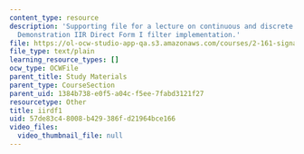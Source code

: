 ```yaml
---
content_type: resource
description: 'Supporting file for a lecture on continuous and discrete signal processing:
  Demonstration IIR Direct Form I filter implementation.'
file: https://ol-ocw-studio-app-qa.s3.amazonaws.com/courses/2-161-signal-processing-continuous-and-discrete-fall-2008/57de83c48008b429386fd21964bce166_iirdf1.m
file_type: text/plain
learning_resource_types: []
ocw_type: OCWFile
parent_title: Study Materials
parent_type: CourseSection
parent_uid: 1384b738-e0f5-a04c-f5ee-7fabd3121f27
resourcetype: Other
title: iirdf1
uid: 57de83c4-8008-b429-386f-d21964bce166
video_files:
  video_thumbnail_file: null
---
```

